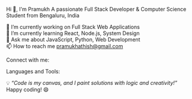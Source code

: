 
  


Hi 👋, I'm Pramukh
A passionate Full Stack Developer & Computer Science Student from Bengaluru, India


  



  



🔭 I’m currently working on Full Stack Web Applications  
🌱 I’m currently learning React, Node.js, System Design  
💬 Ask me about JavaScript, Python, Web Development  
📫 How to reach me pramukhathish@gmail.com  

Connect with me:

  
    
  
  
    
  


Languages and Tools:

  
    
  
  
    
  
  
    
  
  
    
  
  
    
  
  
    
  
  
    
  
  
    
  
  
    
  
  
    
  
  
    
  
  
    
  
  
    
  
  
    
  
  
    
  



  💡 *“Code is my canvas, and I paint solutions with logic and creativity!”*  
  Happy coding! 😄
